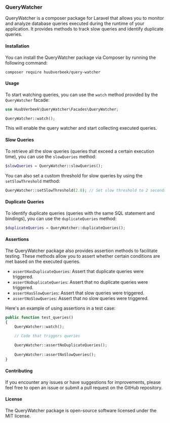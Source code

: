 ### QueryWatcher
QueryWatcher is a composer package for Laravel that allows you to monitor and analyze database queries executed during the runtime of your application. It provides methods to track slow queries and identify duplicate queries.

#### Installation
You can install the QueryWatcher package via Composer by running the following command:

`composer require huubverbeek/query-watcher`

#### Usage
To start watching queries, you can use the `watch` method provided by the `QueryWatcher` facade:

```php
use HuubVerbeek\QueryWatcher\Facades\QueryWatcher;

QueryWatcher::watch();
```
This will enable the query watcher and start collecting executed queries.

#### Slow Queries
To retrieve all the slow queries (queries that exceed a certain execution time), you can use the `slowQueries` method:

```php
$slowQueries = QueryWatcher::slowQueries();
```

You can also set a custom threshold for slow queries by using the `setSlowThreshold` method:

```php
QueryWatcher::setSlowThreshold(2.0); // Set slow threshold to 2 seconds

```
#### Duplicate Queries
To identify duplicate queries (queries with the same SQL statement and bindings), you can use the `duplicateQueries` method:

```php
$duplicateQueries = QueryWatcher::duplicateQueries();
```

#### Assertions
The QueryWatcher package also provides assertion methods to facilitate testing. These methods allow you to assert whether certain conditions are met based on the executed queries.

- `assertHasDuplicateQueries`: Assert that duplicate queries were triggered.
- `assertNoDuplicateQueries`: Assert that no duplicate queries were triggered.
- `assertHasSlowQueries`: Assert that slow queries were triggered.
- `assertNoSlowQueries`: Assert that no slow queries were triggered.

Here's an example of using assertions in a test case:

```php
public function test_queries()
{
    QueryWatcher::watch();

    // Code that triggers queries

    QueryWatcher::assertNoDuplicateQueries();
    
    QueryWatcher::assertNoSlowQueries();
}
```

#### Contributing
If you encounter any issues or have suggestions for improvements, please feel free to open an issue or submit a pull request on the GitHub repository.

#### License
The QueryWatcher package is open-source software licensed under the MIT license.